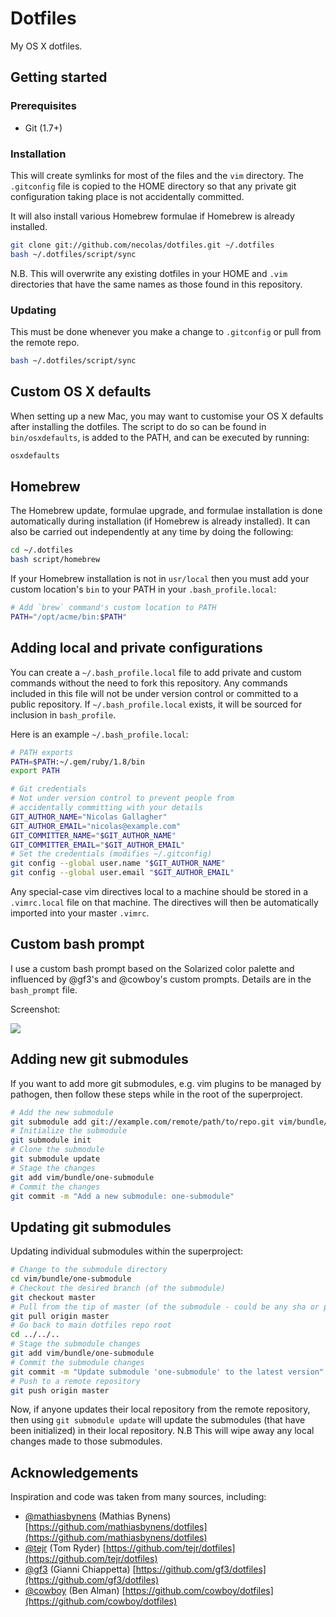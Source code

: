 # Dotfiles

My OS X dotfiles.

## Getting started

### Prerequisites

* Git (1.7+)

### Installation

This will create symlinks for most of the files and the `vim` directory. The
`.gitconfig` file is copied to the HOME directory so that any private git
configuration taking place is not accidentally committed.

It will also install various Homebrew formulae if Homebrew is already
installed.

```bash
git clone git://github.com/necolas/dotfiles.git ~/.dotfiles
bash ~/.dotfiles/script/sync
```

N.B. This will overwrite any existing dotfiles in your HOME and `.vim`
directories that have the same names as those found in this repository.

### Updating

This must be done whenever you make a change to `.gitconfig` or pull from the
remote repo.

```bash
bash ~/.dotfiles/script/sync
```


## Custom OS X defaults

When setting up a new Mac, you may want to customise your OS X defaults after
installing the dotfiles. The script to do so can be found in `bin/osxdefaults`,
is added to the PATH, and can be executed by running:

```bash
osxdefaults
```


## Homebrew

The Homebrew update, formulae upgrade, and formulae installation is done
automatically during installation (if Homebrew is already installed). It can
also be carried out independently at any time by doing the following:

```bash
cd ~/.dotfiles
bash script/homebrew
```

If your Homebrew installation is not in `usr/local` then you must add your
custom location's `bin` to your PATH in your `.bash_profile.local`:

```bash
# Add `brew` command's custom location to PATH
PATH="/opt/acme/bin:$PATH"
```


## Adding local and private configurations

You can create a `~/.bash_profile.local` file to add private and custom
commands without the need to fork this repository. Any commands included in
this file will not be under version control or committed to a public
repository. If `~/.bash_profile.local` exists, it will be sourced for
inclusion in `bash_profile`.

Here is an example `~/.bash_profile.local`:

```bash
# PATH exports
PATH=$PATH:~/.gem/ruby/1.8/bin
export PATH

# Git credentials
# Not under version control to prevent people from
# accidentally committing with your details
GIT_AUTHOR_NAME="Nicolas Gallagher"
GIT_AUTHOR_EMAIL="nicolas@example.com"
GIT_COMMITTER_NAME="$GIT_AUTHOR_NAME"
GIT_COMMITTER_EMAIL="$GIT_AUTHOR_EMAIL"
# Set the credentials (modifies ~/.gitconfig)
git config --global user.name "$GIT_AUTHOR_NAME"
git config --global user.email "$GIT_AUTHOR_EMAIL"
```

Any special-case vim directives local to a machine should be stored in a
`.vimrc.local` file on that machine. The directives will then be automatically
imported into your master `.vimrc`.


## Custom bash prompt

I use a custom bash prompt based on the Solarized color palette and influenced
by @gf3's and @cowboy's custom prompts. Details are in the `bash_prompt` file.

Screenshot:

![](http://i.imgur.com/DSJ1G.png)


## Adding new git submodules

If you want to add more git submodules, e.g. vim plugins to be managed by
pathogen, then follow these steps while in the root of the superproject.

```bash
# Add the new submodule
git submodule add git://example.com/remote/path/to/repo.git vim/bundle/one-submodule
# Initialize the submodule
git submodule init
# Clone the submodule
git submodule update
# Stage the changes
git add vim/bundle/one-submodule
# Commit the changes
git commit -m "Add a new submodule: one-submodule"
```


## Updating git submodules

Updating individual submodules within the superproject:

```bash
# Change to the submodule directory
cd vim/bundle/one-submodule
# Checkout the desired branch (of the submodule)
git checkout master
# Pull from the tip of master (of the submodule - could be any sha or pointer)
git pull origin master
# Go back to main dotfiles repo root
cd ../../..
# Stage the submodule changes
git add vim/bundle/one-submodule
# Commit the submodule changes
git commit -m "Update submodule 'one-submodule' to the latest version"
# Push to a remote repository
git push origin master
```

Now, if anyone updates their local repository from the remote repository, then
using `git submodule update` will update the submodules (that have been
initialized) in their local repository. N.B This will wipe away any local
changes made to those submodules.


## Acknowledgements

Inspiration and code was taken from many sources, including:

* [@mathiasbynens](https://github.com/mathiasbynens) (Mathias Bynens)
  [https://github.com/mathiasbynens/dotfiles](https://github.com/mathiasbynens/dotfiles)
* [@tejr](https://github.com/tejr) (Tom Ryder)
  [https://github.com/tejr/dotfiles](https://github.com/tejr/dotfiles)
* [@gf3](https://github.com/gf3) (Gianni Chiappetta)
  [https://github.com/gf3/dotfiles](https://github.com/gf3/dotfiles)
* [@cowboy](https://github.com/cowboy) (Ben Alman)
  [https://github.com/cowboy/dotfiles](https://github.com/cowboy/dotfiles)
